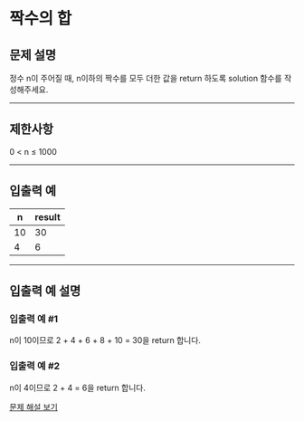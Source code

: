 # 짝수의 합

## 문제 설명
정수 n이 주어질 때, n이하의 짝수를 모두 더한 값을 return 하도록 solution 함수를 작성해주세요.

---

## 제한사항
0 < n ≤ 1000

---

## 입출력 예
| n  | result |
|----|--------|
| 10 | 30     |
| 4  | 6      |

---

## 입출력 예 설명

### 입출력 예 #1
n이 10이므로 2 + 4 + 6 + 8 + 10 = 30을 return 합니다.

### 입출력 예 #2
n이 4이므로 2 + 4 = 6을 return 합니다.

[문제 해설 보기](문제해설.md)

